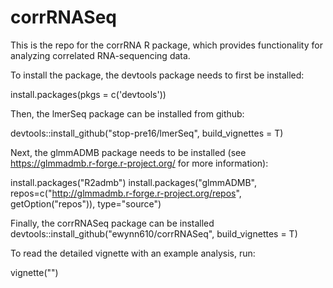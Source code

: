 # corrRNASeq

This is the repo for the corrRNA R package, which provides functionality for analyzing correlated RNA-sequencing data.

To install the package, the devtools package needs to first be installed:

install.packages(pkgs = c('devtools'))

Then, the lmerSeq package can be installed from github:

devtools::install_github("stop-pre16/lmerSeq", build_vignettes = T)

Next, the glmmADMB package needs to be installed (see https://glmmadmb.r-forge.r-project.org/ for more information):

install.packages("R2admb")
install.packages("glmmADMB", 
    repos=c("http://glmmadmb.r-forge.r-project.org/repos",
            getOption("repos")),
    type="source")

Finally, the corrRNASeq package can be installed
devtools::install_github("ewynn610/corrRNASeq", build_vignettes = T)

To read the detailed vignette with an example analysis, run:

vignette("")
